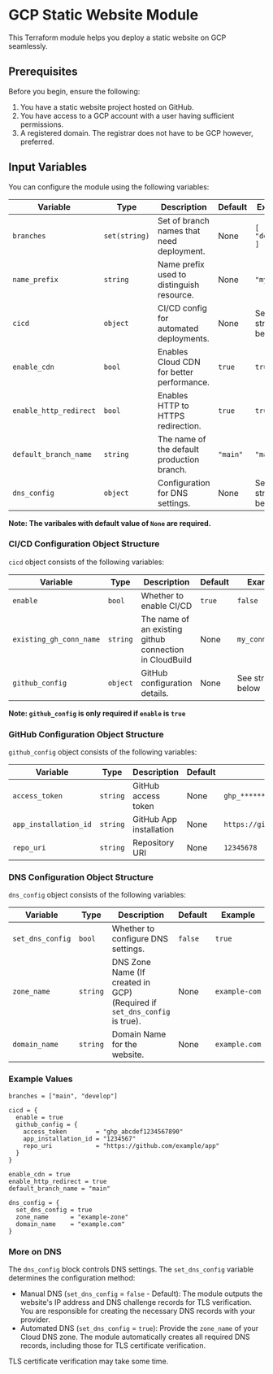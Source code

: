 # GCP Static Website Module

This Terraform module helps you deploy a static website on GCP seamlessly.

## Prerequisites

Before you begin, ensure the following:

1. You have a static website project hosted on GitHub.
2. You have access to a GCP account with a user having sufficient permissions.
3. A registered domain. The registrar does not have to be GCP however, preferred.


## Input Variables

You can configure the module using the following variables:

| Variable               | Type            | Description                                                                                      | Default       | Example                                      |
|------------------------|----------------|------------------------------------------------------------------------------------------------|---------------|----------------------------------------------|
| `branches`            | `set(string)`   | Set of branch names that need deployment.                                                     | None       | `[ "main", "develop" ]`                   |
| `name_prefix`         | `string`          | Name prefix used to distinguish resource.                                                      | None       | `"my-test"`                                     | 
| `cicd`         | `object`          | CI/CD config for automated deployments.                                                      | None       | See structure below                                       |
| `enable_cdn`         | `bool`          | Enables Cloud CDN for better performance.                                                     | `true`       | `true`                                       |
| `enable_http_redirect`| `bool`          | Enables HTTP to HTTPS redirection.                                                            | `true`       | `true`                                       |
| `default_branch_name` | `string`        | The name of the default production branch.                                                   | `"main"`       | `"main"`                                    |
| `dns_config`         | `object`        | Configuration for DNS settings.                                                              | None       | See structure below.                           |



**Note: The varibales with default value of `None` are required.**

### CI/CD Configuration Object Structure

`cicd` object consists of the following variables:

| Variable               | Type            | Description                                                                                      | Default       | Example                                      |
|------------------------|----------------|------------------------------------------------------------------------------------------------|---------------|----------------------------------------------|
| `enable`            | `bool`   | Whether to enable CI/CD                                                     | `true`       | `false`                   |
| `existing_gh_conn_name`       | `string`        | The name of an existing github connection in CloudBuild                                                                 | None       | `my_connection`                           |
| `github_config`         | `object`          | GitHub configuration details.                                                       | None       | See structure below  


**Note: `github_config` is only required if `enable` is  `true`**

### GitHub Configuration Object Structure

`github_config` object consists of the following variables:

| Variable               | Type            | Description                                                                                      | Default       | Example                                      |
|------------------------|----------------|------------------------------------------------------------------------------------------------|---------------|----------------------------------------------|
| `access_token`            | `string`   | GitHub access token                                                     | None       | `ghp_************************************`                   |
| `app_installation_id`       | `string`        | GitHub App installation                                                                 | None       | `https://github.com/my_repo.git`                           |
| `repo_uri`         | `string`          | Repository URI                                                       | None       | `12345678`                                       |


### DNS Configuration Object Structure

`dns_config` object consists of the following variables:

| Variable               | Type            | Description                                                                                      | Default       | Example                                      |
|------------------------|----------------|------------------------------------------------------------------------------------------------|---------------|----------------------------------------------|
| `set_dns_config`            | `bool`   |  Whether to configure DNS settings.                                                     | `false`       | `true`                   |
| `zone_name`       | `string`        |  DNS Zone Name (If created in GCP) (Required if `set_dns_config` is true).                                                                 | None       | `example-com`                           |
| `domain_name`         | `string`          | Domain Name for the website.                                                       | None       | `example.com`                                       |

### Example Values

```hcl
branches = ["main", "develop"]

cicd = {
  enable = true
  github_config = {
    access_token        = "ghp_abcdef1234567890"
    app_installation_id = "1234567"
    repo_uri            = "https://github.com/example/app"
  }
}

enable_cdn = true
enable_http_redirect = true
default_branch_name = "main"

dns_config = {
  set_dns_config = true
  zone_name      = "example-zone"
  domain_name    = "example.com"
}
```

### More on DNS

The `dns_config` block controls DNS settings.  The `set_dns_config` variable determines the configuration method:

- Manual DNS (`set_dns_config` = `false` - Default): The module outputs the website's IP address and DNS challenge records for TLS verification. You are responsible for creating the necessary DNS records with your provider.
- Automated DNS (`set_dns_config` = `true`): Provide the `zone_name` of your Cloud DNS zone. The module automatically creates all required DNS records, including those for TLS certificate verification.

TLS certificate verification may take some time.

